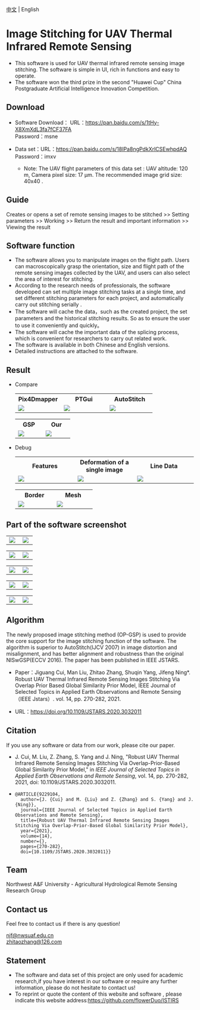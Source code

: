 [中文](https://github.com/flowerDuo/ISTIRS/blob/main/README-ch.md)  | English

# Image Stitching for UAV Thermal Infrared Remote Sensing

* This software is used for UAV thermal infrared remote sensing image stitching. The software is simple in UI, rich in functions and easy to operate.
* The software won the third prize in the second "Huawei Cup" China Postgraduate Artificial Intelligence Innovation Competition.

## Download

* Software Download： URL：https://pan.baidu.com/s/1tHy-X8XmXdL3fa7fCF37FA <br/>
  										Password：msne

* Data set：URL：https://pan.baidu.com/s/18IPa8ngPdkXrlCSEwhpdAQ <br/>
            Password：imxv 
  * Note: The UAV flight parameters of this data set : UAV altitude: 120 m, Camera pixel size: 17 µm. The recommended image grid size: 40x40 .

## Guide

Creates or opens a set of remote sensing images to be stitched  >> Setting parameters >> Working >> Return the result and important information >> Viewing the result

## Software function

 - The software allows you to manipulate images on the flight path. Users can macroscopically grasp the orientation, size and flight path of the remote sensing images collected by the UAV, and users can also select the area of interest for stitching.
 - According to the research needs of professionals, the software developed can set multiple image stitching tasks at a single time, and set different stitching parameters for each project, and automatically carry out stitching serially .
 - The software will cache the data，such as the created project, the set parameters and the historical stitching results. So as to ensure the user to use it conveniently and quickly。
 - The software will cache the important data of the splicing process, which is convenient for researchers to carry out related work.
 - The software is available in both Chinese and English versions.
 - Detailed instructions are attached to the software.

## Result

* Compare

  <table>
      <tr>
        <th>Pix4Dmapper</th>
        <th>PTGui</th> 
        <th>AutoStitch</th>
      </tr>
      <tr>
        <td width="33%"><img src="https://github.com/flowerDuo/ISTIRS/blob/main/imgs/datas/Pix4Dmapper.png"/></td>
        <td width="33%"><img src="https://github.com/flowerDuo/ISTIRS/blob/main/imgs/datas/PTGui.png"/></td> 
        <td width="33%"><img src="https://github.com/flowerDuo/ISTIRS/blob/main/imgs/datas/AutoStitch.png"/></td>
      </tr>
    </table>

    <table>
      <tr>
        <th>GSP</th>
        <th>Our</th> 
      </tr>
      <tr>
        <td width="33%"><img src="https://github.com/flowerDuo/ISTIRS/blob/main/imgs/datas/GSP.png"/></td>
        <td width="33%"><img src="https://github.com/flowerDuo/ISTIRS/blob/main/imgs/datas/Ours.png"/></td> 
      </tr>
    </table>

* Debug

  <table>
      <tr>
        <th>Features</th>
        <th>Deformation of a single image</th> 
        <th>Line Data</th>
      </tr>
      <tr>
        <td width="33%"><img src="https://github.com/flowerDuo/ISTIRS/blob/main/imgs/datas/Ransac_pair.jpg"/></td>
        <td width="33%"><img src="https://github.com/flowerDuo/ISTIRS/blob/main/imgs/datas/Single_wrap.png"/></td> 
        <td width="33%"><img src="https://github.com/flowerDuo/ISTIRS/blob/main/imgs/datas/line-result.jpg"/></td>
      </tr>
    </table>

    <table>
      <tr>
        <th>Border</th>
        <th>Mesh</th> 
      </tr>
      <tr>
        <td width="33%"><img src="https://github.com/flowerDuo/ISTIRS/blob/main/imgs/datas/f01-%5BOP_GSP_Border%5D.png"/></td>
        <td width="33%"><img src="https://github.com/flowerDuo/ISTIRS/blob/main/imgs/datas/f01-%5BOP_GSP_Mesh%5D.png"/></td> 
      </tr>
    </table>

## Part of the software screenshot

<table>
  <tr>
    <td width="45%"><img src="https://github.com/flowerDuo/ISTIRS/blob/main/imgs/image007.png"/></td>
    <td width="45%"><img src="https://github.com/flowerDuo/ISTIRS/blob/main/imgs/image019.png"/></td>
  </tr>
</table>

<table>
  <tr>
    <td width="45%"><img src="https://github.com/flowerDuo/ISTIRS/blob/main/imgs/image023.png"/></td>
    <td width="45%"><img src="https://github.com/flowerDuo/ISTIRS/blob/main/imgs/image026.png"/></td>
  </tr>
</table>

<table>
  <tr>
    <td width="45%"><img src="https://github.com/flowerDuo/ISTIRS/blob/main/imgs/image027.gif"/></td>
    <td width="45%"><img src="https://github.com/flowerDuo/ISTIRS/blob/main/imgs/image029.gif"/></td>
  </tr>
</table>

<table>
  <tr>
    <td width="45%"><img src="https://github.com/flowerDuo/ISTIRS/blob/main/imgs/image034.png"/></td>
    <td width="45%"><img src="https://github.com/flowerDuo/ISTIRS/blob/main/imgs/image036.png"/></td>
  </tr>
</table>

<table>
  <tr>
    <td width="45%"><img src="https://github.com/flowerDuo/ISTIRS/blob/main/imgs/image036.png"/></td>
    <td width="45%"><img src="https://github.com/flowerDuo/ISTIRS/blob/main/imgs/image038.png"/></td>
  </tr>
</table>

## Algorithm 

The newly proposed image stitching method (OP-GSP) is used to provide the core support for the image stitching function of the software. The algorithm is superior to AutoStitch(IJCV 2007) in image distortion and misalignment, and has better alignment and robustness than the original NISwGSP(ECCV 2016). The paper has been published in IEEE JSTARS.

* Paper：Jiguang Cui, Man Liu, Zhitao Zhang, Shuqin Yang, Jifeng Ning*. Robust UAV Thermal Infrared Remote Sensing Images Stitching Via Overlap Prior Based Global Similarity Prior Model, IEEE Journal of Selected Topics in Applied Earth Observations and Remote Sensing （IEEE Jstars）. vol. 14, pp. 270-282, 2021.

* URL：https://doi.org/10.1109/JSTARS.2020.3032011

## Citation

If you use any software or data from our work, please cite our paper.

* J. Cui, M. Liu, Z. Zhang, S. Yang and J. Ning, "Robust UAV Thermal Infrared Remote Sensing Images Stitching Via Overlap-Prior-Based Global Similarity Prior Model," in *IEEE Journal of Selected Topics in Applied Earth Observations and Remote Sensing*, vol. 14, pp. 270-282, 2021, doi: 10.1109/JSTARS.2020.3032011.

* ```
  @ARTICLE{9229104,
    author={J. {Cui} and M. {Liu} and Z. {Zhang} and S. {Yang} and J. {Ning}},
    journal={IEEE Journal of Selected Topics in Applied Earth Observations and Remote Sensing}, 
    title={Robust UAV Thermal Infrared Remote Sensing Images Stitching Via Overlap-Prior-Based Global Similarity Prior Model}, 
    year={2021},
    volume={14},
    number={},
    pages={270-282},
    doi={10.1109/JSTARS.2020.3032011}}
  ```

## Team

Northwest A&F University - Agricultural Hydrological Remote Sensing Research Group

## Contact us

Feel free to contact us if there is any question!

njf@nwsuaf.edu.cn <br/> zhitaozhang@126.com 

## Statement
* The software and data set of this project are only used for academic research,if you have interest in our software or require any further information, please do not hesitate to contact us!
* To reprint or quote the content of this website and software , please indicate this website address:https://github.com/flowerDuo/ISTIRS
